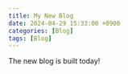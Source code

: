 ```yaml
---
title: My New Blog
date: 2024-04-29 15:33:00 +0900
categories: [Blog]
tags: [Blog]
---
```


The new blog is built today!
